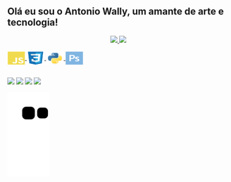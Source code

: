 ## Olá eu sou o Antonio Wally, um amante de arte e tecnologia!
<div align="center">
  <a href="https://github.com/AntonioWally">
  <img height="180em" src="https://github-readme-stats.vercel.app/api?username=AntonioWally&show_icons=true&theme=dracula&include_all_commits=true&count_private=true"/>
  <img height="180em" src="https://github-readme-stats.vercel.app/api/top-langs/?username=AntonioWally&layout=compact&langs_count=7&theme=dracula"/>
</div>
<div style="display: inline_block"><br>
  <img align="center" alt="AWa11y-Js" height="30" width="40" src="https://raw.githubusercontent.com/devicons/devicon/master/icons/javascript/javascript-plain.svg">
  <img align="center" alt="AWa11y-CSS" height="30" width="40" src="https://raw.githubusercontent.com/devicons/devicon/master/icons/css3/css3-original.svg">
  <img align="center" alt="AWa11y-Python" height="30" width="40" src="https://raw.githubusercontent.com/devicons/devicon/master/icons/python/python-original.svg">
  <img align="center" alt="AWa11y-Photoshop" height="30" width="40" src="https://github.com/devicons/devicon/blob/master/icons/photoshop/photoshop-plain.svg">

</div>
  
  ##
 
<div> 
  <a href="https://www.youtube.com/channel/UCbnklfRv55gA1vskU9jMrUA" target="_blank"><img src="https://img.shields.io/badge/YouTube-FF0000?style=for-the-badge&logo=youtube&logoColor=white" target="_blank"></a>
  <a href="https://instagram.com/antoniorpsilva" target="_blank"><img src="https://img.shields.io/badge/-Instagram-%23E4405F?style=for-the-badge&logo=instagram&logoColor=white" target="_blank"></a>
  <a href="mailto:antoniowally@gmail.com"><img src="https://img.shields.io/badge/-Gmail-%23333?style=for-the-badge&logo=gmail&logoColor=white" target="_blank"></a>
  <a href="https://www.linkedin.com/in/antonio-r-passos-6b184a76/" target="_blank"><img src="https://img.shields.io/badge/-LinkedIn-%230077B5?style=for-the-badge&logo=linkedin&logoColor=white" target="_blank"></a> 
 
  ![Snake animation](https://github.com/rafaballerini/rafaballerini/blob/output/github-contribution-grid-snake.svg)
 
</div>
